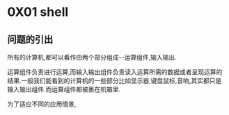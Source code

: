 # 0X01 shell

## 问题的引出

所有的计算机,都可以看作由两个部分组成--运算组件,输入输出.

运算组件负责进行运算,而输入输出组件负责读入运算所需的数据或者呈现运算的结果.一般我们能看到的计算机的一些部分比如显示器,键盘鼠标,音响,其实都只是输入输出组件.而运算组件都被裹在机箱里.

为了适应不同的应用情景,